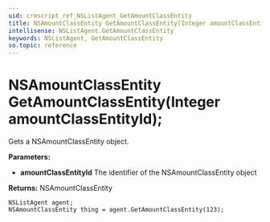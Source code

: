 ```yaml
---
uid: crmscript_ref_NSListAgent_GetAmountClassEntity
title: NSAmountClassEntity GetAmountClassEntity(Integer amountClassEntityId);
intellisense: NSListAgent.GetAmountClassEntity
keywords: NSListAgent, GetAmountClassEntity
so.topic: reference
---
```


# NSAmountClassEntity GetAmountClassEntity(Integer amountClassEntityId);

Gets a NSAmountClassEntity object.

**Parameters:**
 - **amountClassEntityId** The identifier of the NSAmountClassEntity object

**Returns:** NSAmountClassEntity

```crmscript
NSListAgent agent;
NSAmountClassEntity thing = agent.GetAmountClassEntity(123);
```

